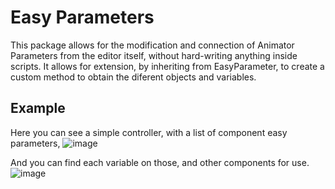 # Easy Parameters
This package allows for the modification and connection of Animator Parameters from the editor itself, without hard-writing anything inside scripts.
It allows for extension, by inheriting from EasyParameter, to create a custom method to obtain the diferent objects and variables.

## Example
Here you can see a simple controller, with a list of component easy parameters,
![image](https://user-images.githubusercontent.com/61149758/170071670-c9c7e8c2-3e7b-4764-9057-16fbf91de724.png)

And you can find each variable on those, and other components for use.
![image](https://user-images.githubusercontent.com/61149758/170071866-bd8bd9b5-8467-457c-9157-fb32fc3346f2.png)

